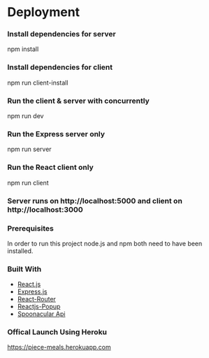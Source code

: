 # Deployment

### Install dependencies for server
npm install

### Install dependencies for client
npm run client-install

### Run the client & server with concurrently
npm run dev

### Run the Express server only
npm run server

### Run the React client only
npm run client

### Server runs on http://localhost:5000 and client on http://localhost:3000

### Prerequisites
In order to run this project node.js and npm both need to have been installed.

### Built With
* [React.js](https://reactjs.org/)
* [Express.js](https://expressjs.com/)
* [React-Router](https://reacttraining.com/react-router/core/guides/philosophy)
* [Reactjs-Popup](https://react-popup.elazizi.com/)
* [Spoonacular Api](https://spoonacular.com/food-api)


### Offical Launch Using Heroku
https://piece-meals.herokuapp.com